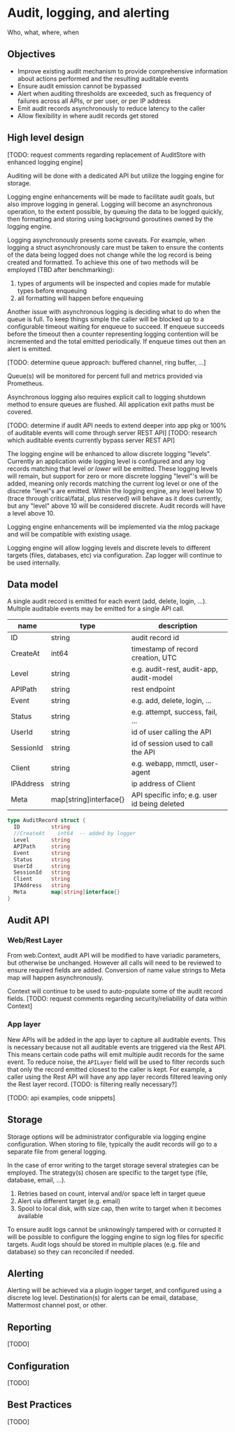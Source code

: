 # Audit, logging, and alerting

Who, what, where, when

## Objectives

* Improve existing audit mechanism to provide comprehensive information about actions performed and the resulting auditable events
* Ensure audit emission cannot be bypassed
* Alert when auditing thresholds are exceeded, such as frequency of failures across all APIs, or per user, or per IP address
* Emit audit records asynchronously to reduce latency to the caller
* Allow flexibility in where audit records get stored

## High level design

[TODO: request comments regarding replacement of AuditStore with enhanced logging engine]

Auditing will be done with a dedicated API but utilize the logging engine for storage.

Logging engine enhancements will be made to facilitate audit goals, but also improve logging in general. Logging will become an asynchronous operation, to the extent possible, by queuing the data to be logged quickly, then formatting and storing using background goroutines owned by the logging engine.

Logging asynchronously presents some caveats. For example, when logging a struct asynchronously care must be taken to ensure the contents of the data being logged does not change while the log record is being created and formatted. To achieve this one of two methods will be employed (TBD after benchmarking):

1. types of arguments will be inspected and copies made for mutable types before enqueuing
2. all formatting will happen before enqueuing

Another issue with asynchronous logging is deciding what to do when the queue is full. To keep things simple the caller will be blocked up to a configurable timeout waiting for enqueue to succeed. If enqueue succeeds before the timeout then a counter representing logging contention will be incremented and the total emitted periodically. If enqueue times out then an alert is emitted.

[TODO: determine queue approach: buffered channel, ring buffer, ...]

Queue(s) will be monitored for percent full and metrics provided via Prometheus.

Asynchronous logging also requires explicit call to logging shutdown method to ensure queues are flushed. All application exit paths must be covered.

[TODO: determine if audit API needs to extend deeper into app pkg or 100% of auditable events will come through server REST API]
[TODO: research which auditable events currently bypass server REST API]

The logging engine will be enhanced to allow discrete logging "levels". Currently an application wide logging level is configured and any log records matching that level *or lower* will be emitted. These logging levels will remain, but support for zero or more discrete logging "level"'s will be added, meaning only records matching the current log level or one of the discrete "level"s are emitted. Within the logging engine, any level below 10 (trace through critical/fatal, plus reserved) will behave as it does currently, but any "level" above 10 will be considered discrete. Audit records will have a level above 10.

Logging engine enhancements will be implemented via the mlog package and will be compatible with existing usage.

Logging engine will allow logging levels and discrete levels to different targets (files, databases, etc) via configuration. Zap logger will continue to be used internally.

## Data model

A single audit record is emitted for each event (add, delete, login, ...). Multiple auditable events may be emitted for a single API call.

| name       | type                   | description     |
| ---------- | ---------------------- | --------------- |
| ID         | string                 | audit record id |
| CreateAt   | int64                  | timestamp of record creation, UTC |
| Level      | string                 | e.g. audit-rest, audit-app, audit-model |
| APIPath    | string                 | rest endpoint  |
| Event      | string                 | e.g. add, delete, login, ... |
| Status     | string                 | e.g. attempt, success, fail, ... |
| UserId     | string                 | id of user calling the API |
| SessionId  | string                 | id of session used to call the API |
| Client     | string                 | e.g. webapp, mmctl, user-agent |
| IPAddress  | string                 | ip address of Client |
| Meta       | map[string]interface{} | API specific info; e.g. user id being deleted |

```go
type AuditRecord struct {
  ID          string
  //CreateAt    int64  -- added by logger
  Level       string
  APIPath     string
  Event       string
  Status      string
  UserId      string
  SessionId   string
  Client      string
  IPAddress   string
  Meta        map[string]interface{}
}
```

## Audit API

### Web/Rest Layer

From web.Context, audit API will be modified to have variadic parameters, but otherwise be unchanged. However all calls will need to be reviewed to ensure required fields are added. Conversion of name value strings to Meta map will happen asynchronously.

Context will continue to be used to auto-populate some of the audit record fields.
[TODO: request comments regarding security/reliability of data within Context]

### App layer

New APIs will be added in the app layer to capture all auditable events. This is necessary because not all auditable events are triggered via the Rest API. This means certain code paths will emit multiple audit records for the same event. To reduce noise, the `APILayer` field will be used to filter records such that only the record emitted closest to the caller is kept. For example, a caller using the Rest API will have any app layer records filtered leaving only the Rest layer record.
[TODO: is filtering really necessary?]

[TODO: api examples, code snippets]

## Storage

Storage options will be administrator configurable via logging engine configuration. When storing to file, typically the audit records will go to a separate file from general logging.

In the case of error writing to the target storage several strategies can be employed. The strategy(s) chosen are specific to the target type (file, database, email, ...).

1. Retries based on count, interval and/or space left in target queue
2. Alert via different target (e.g. email)
3. Spool to local disk, with size cap, then write to target when it becomes available

To ensure audit logs cannot be unknowingly tampered with or corrupted it will be possible to configure the logging engine to sign log files for specific targets. Audit logs should be stored in multiple places (e.g. file and database) so they can reconciled if needed.

## Alerting

Alerting will be achieved via a plugin logger target, and configured using a discrete log level. Destination(s) for alerts can be email, database, Mattermost channel post, or other.

## Reporting

[TODO]

## Configuration

[TODO]

## Best Practices

[TODO]
